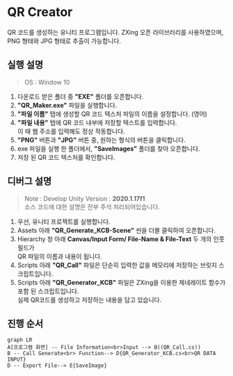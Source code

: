 # QR Creator
QR 코드를 생성하는 유니티 프로그램입니다.
ZXing 오픈 라이브러리를 사용하였으며, PNG 형태와 JPG 형태로 추출이 가능합니다.

## 실행 설명
> OS : Window 10

 1. 다운로드 받은 폴더 중 **"EXE"** 폴더를 오픈합니다.
 2. **"QR_Maker.exe"** 파일을 실행합니다.
 3. **"파일 이름"** 탭에 생성할 QR 코드 텍스처 파일의 이름을 설정합니다. (영어)
 4. **"파일 내용"** 탭에 QR 코드 내부에 저장할 텍스트를 입력합니다. <br> 이 때 웹 주소를 입력해도 정상 작동합니다.
 5. **"PNG"** 버튼과 **"JPG"** 버튼 중, 원하는 형식의 버튼을 클릭합니다.
 6. exe 파일을 실행 한 폴더에서, **"SaveImages"** 폴더를 찾아 오픈합니다.
 7. 저장 된 QR 코드 텍스처를 확인합니다.

## 디버그 설명
> Note :  Develop Unity Version :  **2020.1.17f1**<br>
> 소스 코드에 대한 설명은 전부 주석 처리되어있습니다.

 1. 우선, 유니티 프로젝트를 실행합니다.
 2. Assets 아래 **"QR_Generate_KCB-Scene"** 씬을 더블 클릭하여 오픈합니다.
 3. Hierarchy 창 아래 **Canvas/Input Form/ File-Name & File-Text** 두 개의 인풋 필드가 <br> QR 파일의 이름과 내용이 됩니다.
 4. Scripts 아래 **"QR_Call"** 파일은 단순히 입력한 값을 메모리에 저장하는 브릿지 스크립트입니다.
 5. Scripts 아래 **"QR_Generator_KCB"** 파일은 ZXing을 이용한 제네레이트 함수가 포함 된 스크립트입니다.<br> 실제 QR코드를 생성하고 저장하는 내용을 담고 있습니다.

## 진행 순서
```mermaid
graph LR
A[프로그램 화면] -- File Information<br>Input --> B((QR_Call.cs))
B -- Call Generate<br> Function--> D{QR_Generator_KCB.cs<br>QR DATA INPUT}
D -- Export File--> E{SaveImage}
```

